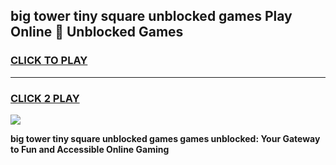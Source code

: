 
## big tower tiny square unblocked games Play Online 👋 Unblocked Games
<h3>
<a href="https://premium.freeplayer.one?title=big_tower_tiny_square_unblocked_games&ref=19F">CLICK TO PLAY</a></h3>
<hr>

<h3>
<a href="https://premium.freeplayer.one?title=big_tower_tiny_square_unblocked_games&ref=19F">CLICK 2 PLAY</a>
  
</h3>

<a href="https://premium.freeplayer.one?title=big_tower_tiny_square_unblocked_games&ref=19F"><img src="https://clearcache.store/games.png"></a>


**big tower tiny square unblocked games games unblocked: Your Gateway to Fun and Accessible Online Gaming**
